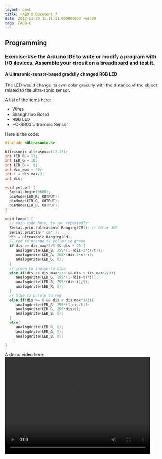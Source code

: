 ```yaml
---
layout: post  
title: FABO X Document 7
date: 2017-11-20 11:11:11.000000000 +08:00  
tags: FABO-X  
---
```


## Programming
### Exercise:Use the Arduino IDE to write or modify a program with I/O devices. Assemble your circuit on a breadboard and test it.
#### A Ultrasonic-sensor-based gradully changed RGB LED
The LED would change its own color gradully with the distance of the object related to the ultra-sonic sensor.  

A list of the items here:    

+ Wires  
+ Shanghaino Board  
+ RGB LED   
+ HC-SR04 Ultrasonic Sensor

Here is the code:
  
``` c
#include <Ultrasonic.h>

Ultrasonic ultrasonic(12,13);
int LED_R = 11;
int LED_G = 10;
int LED_B =  9;
int dis_max = 45;
int t = dis_max/3;
int dis;

void setup() {
  Serial.begin(9600);
  pinMode(LED_R, OUTPUT);
  pinMode(LED_G, OUTPUT);
  pinMode(LED_B, OUTPUT);
}

void loop() {
  // main code here, to run repeatedly:
  Serial.print(ultrasonic.Ranging(CM)); // CM or INC
  Serial.println(" cm" );
  dis = ultrasonic.Ranging(CM);
  // red to orange to yellow to green
  if(dis >= dis_max*2/3 && dis < 45){
     analogWrite(LED_B, 255*(1-(dis-2*t)/t));
     analogWrite(LED_R, 255*(dis-2*t)/t);
     analogWrite(LED_G, 0);
  }
  // green to indigo to blue
  else if(dis >= dis_max*1/3 && dis < dis_max*2/3){
     analogWrite(LED_G, 255*(1-(dis-t)/t));
     analogWrite(LED_B, 255*(dis-t)/t);
     analogWrite(LED_R, 0);
  }
  // blue to purple to red
  else if(dis >= 0 && dis < dis_max*1/3){
     analogWrite(LED_R, 255*(1-dis/t));
     analogWrite(LED_G, 255*dis/t);
     analogWrite(LED_B, 0);
  }
  else{
     analogWrite(LED_R, 0);
     analogWrite(LED_G, 0);
     analogWrite(LED_B, 0);
    }
}
```
   
   A demo video here:  
   <video width="480" align = "center" border ="1" height="320" preload="auto"  controls>
		<source src="http://oxygvbxux.bkt.clouddn.com/USRGB.m4v">
	</video>